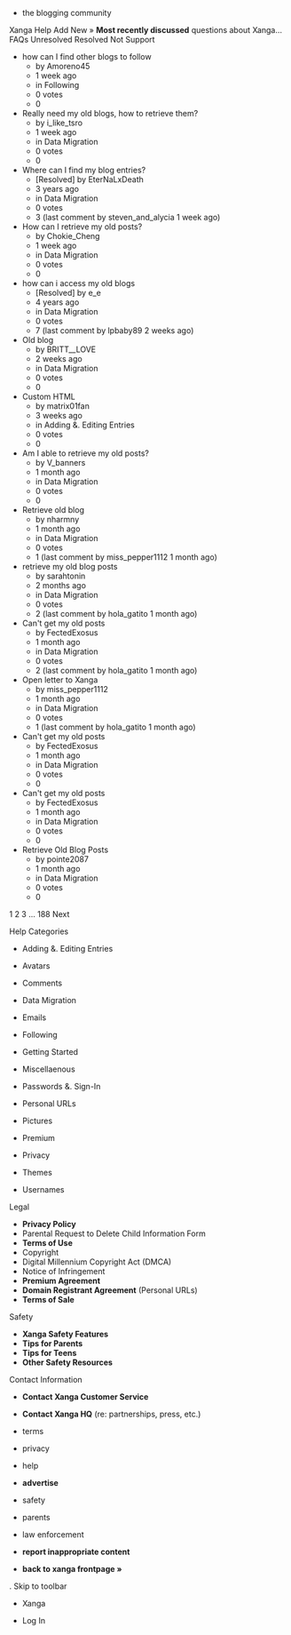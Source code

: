 *   the blogging community

Xanga Help Add New » **Most recently discussed** questions about Xanga… FAQs Unresolved Resolved Not Support

*   how can I find other blogs to follow
    *   by Amoreno45
    *   1 week ago
    *   in Following
    *   0 votes
    *   0
*   Really need my old blogs, how to retrieve them?
    *   by i\_like\_tsro
    *   1 week ago
    *   in Data Migration
    *   0 votes
    *   0
*   Where can I find my blog entries?
    *   \[Resolved\] by EterNaLxDeath
    *   3 years ago
    *   in Data Migration
    *   0 votes
    *   3 (last comment by steven\_and\_alycia 1 week ago)
*   How can I retrieve my old posts?
    *   by Chokie\_Cheng
    *   1 week ago
    *   in Data Migration
    *   0 votes
    *   0
*   how can i access my old blogs
    *   \[Resolved\] by e\_e
    *   4 years ago
    *   in Data Migration
    *   0 votes
    *   7 (last comment by lpbaby89 2 weeks ago)
*   Old blog
    *   by BRITT\_\_LOVE
    *   2 weeks ago
    *   in Data Migration
    *   0 votes
    *   0
*   Custom HTML
    *   by matrix01fan
    *   3 weeks ago
    *   in Adding &. Editing Entries
    *   0 votes
    *   0
*   Am I able to retrieve my old posts?
    *   by V\_banners
    *   1 month ago
    *   in Data Migration
    *   0 votes
    *   0
*   Retrieve old blog
    *   by nharmny
    *   1 month ago
    *   in Data Migration
    *   0 votes
    *   1 (last comment by miss\_pepper1112 1 month ago)
*   retrieve my old blog posts
    *   by sarahtonin
    *   2 months ago
    *   in Data Migration
    *   0 votes
    *   2 (last comment by hola\_gatito 1 month ago)
*   Can't get my old posts
    *   by FectedExosus
    *   1 month ago
    *   in Data Migration
    *   0 votes
    *   2 (last comment by hola\_gatito 1 month ago)
*   Open letter to Xanga
    *   by miss\_pepper1112
    *   1 month ago
    *   in Data Migration
    *   0 votes
    *   1 (last comment by hola\_gatito 1 month ago)
*   Can't get my old posts
    *   by FectedExosus
    *   1 month ago
    *   in Data Migration
    *   0 votes
    *   0
*   Can't get my old posts
    *   by FectedExosus
    *   1 month ago
    *   in Data Migration
    *   0 votes
    *   0
*   Retrieve Old Blog Posts
    *   by pointe2087
    *   1 month ago
    *   in Data Migration
    *   0 votes
    *   0

1 2 3 ... 188 Next

Help Categories

*   Adding &. Editing Entries
*   Avatars
*   Comments
*   Data Migration
*   Emails
*   Following
*   Getting Started
*   Miscellaenous

*   Passwords &. Sign-In
*   Personal URLs
*   Pictures
*   Premium
*   Privacy
*   Themes
*   Usernames

Legal

*   **Privacy Policy**
*   Parental Request to Delete Child Information Form
*   **Terms of Use**
*   Copyright
*   Digital Millennium Copyright Act (DMCA)
*   Notice of Infringement
*   **Premium Agreement**
*   **Domain Registrant Agreement** (Personal URLs)
*   **Terms of Sale**

Safety

*   **Xanga Safety Features**
*   **Tips for Parents**
*   **Tips for Teens**
*   **Other Safety Resources**

Contact Information

*   **Contact Xanga Customer Service**
*   **Contact Xanga HQ** (re: partnerships, press, etc.)

*   terms
*   privacy
*   help
*   **advertise**

*   safety
*   parents
*   law enforcement
*   **report inappropriate content**

*   **back to xanga frontpage »**

<img src="http://pixel.quantserve.com/pixel/p-87h-iNOVooym2.gif" style="display: none" height="1" width="1" alt="Quantcast"/>. Skip to toolbar

*   Xanga

*   Log In